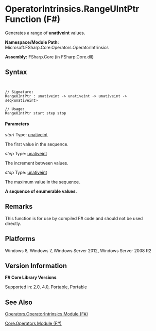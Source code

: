 # OperatorIntrinsics.RangeUIntPtr Function (F#)

Generates a range of **unativeint** values.

**Namespace/Module Path:** Microsoft.FSharp.Core.Operators.OperatorIntrinsics

**Assembly:** FSharp.Core (in FSharp.Core.dll)


## Syntax


```


// Signature:
RangeUIntPtr : unativeint -> unativeint -> unativeint -> seq<unativeint>

// Usage:
RangeUIntPtr start step stop

```



#### Parameters
*start*
Type: [unativeint](http://msdn.microsoft.com/en-us/library/9d2946a7-ace9-48a4-8cff-7894b8e7de86)


The first value in the sequence.


*step*
Type: [unativeint](http://msdn.microsoft.com/en-us/library/9d2946a7-ace9-48a4-8cff-7894b8e7de86)


The increment between values.


*stop*
Type: [unativeint](http://msdn.microsoft.com/en-us/library/9d2946a7-ace9-48a4-8cff-7894b8e7de86)


The maximum value in the sequence.



**A sequence of enumerable values.**
## Remarks
This function is for use by compiled F# code and should not be used directly.


## Platforms
Windows 8, Windows 7, Windows Server 2012, Windows Server 2008 R2


## Version Information
**F# Core Library Versions**

Supported in: 2.0, 4.0, Portable, Portable




## See Also
[Operators.OperatorIntrinsics Module &#40;F&#35;&#41;](Operators.OperatorIntrinsics+Module+%28FSharp%29.md)

[Core.Operators Module &#40;F&#35;&#41;](Core.Operators+Module+%28FSharp%29.md)

